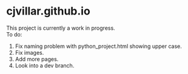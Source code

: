 

# cjvillar.github.io
This project is currently a work in progress. 
<br>To do:</br>
1. Fix naming problem with python_project.html showing upper case.
2. Fix images.
3. Add more pages.
4. Look into a dev branch.

